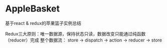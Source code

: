 # AppleBasket
基于react & redux的苹果篮子实例总结

Redux三大原则：唯一数据源，保持状态只读，数据改变只能通过纯函数（reducer）完成
整个数据流： store -> dispatch -> action -> reducer -> store